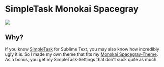 SimpleTask Monokai Spacegray
============================

![](https://raw.github.com/danieldiekmeier/simpletask-monokai-spacegray/master/screenshot.png)

## Why?

If you know [SimpleTask](https://github.com/aziz/PlainTasks) for Sublime Text, you may also know how incredibly ugly it is. So I made my own theme that fits my [Monokai Spacegray-Theme](https://github.com/danieldiekmeier/Monokai-Spacegray). As a bonus, you get my SimpleTask-Settings that don't suck quite as much.
